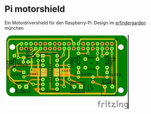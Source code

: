 # Pi motorshield

Ein Motordrivershield für den Raspberry-Pi. Design im [erfindergarden](http://www.erfindergarden) münchen

<img src="IMG/Pi_motorhader_eg_v_4_Leiterplatte.jpg" width = "80%" />

